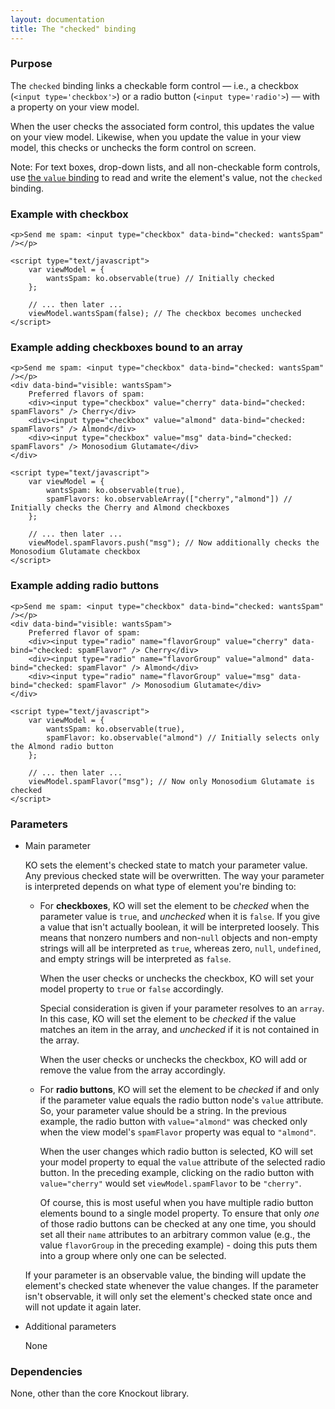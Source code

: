 ```yaml
---
layout: documentation
title: The "checked" binding
---
```


### Purpose
The `checked` binding links a checkable form control &mdash; i.e., a checkbox (`<input type='checkbox'>`) or a radio button (`<input type='radio'>`) &mdash; with a property on your view model.

When the user checks the associated form control, this updates the value on your view model. Likewise, when you update the value in your view model, this checks or unchecks the form control on screen.

Note: For text boxes, drop-down lists, and all non-checkable form controls, use [the `value` binding](value-binding.html) to read and write the element's value, not the `checked` binding.

### Example with checkbox
    <p>Send me spam: <input type="checkbox" data-bind="checked: wantsSpam" /></p>
    
    <script type="text/javascript">
	    var viewModel = {
			wantsSpam: ko.observable(true) // Initially checked
	    };
	    
	    // ... then later ...
	    viewModel.wantsSpam(false); // The checkbox becomes unchecked
    </script>

### Example adding checkboxes bound to an array
    <p>Send me spam: <input type="checkbox" data-bind="checked: wantsSpam" /></p>
    <div data-bind="visible: wantsSpam">
    	Preferred flavors of spam:
    	<div><input type="checkbox" value="cherry" data-bind="checked: spamFlavors" /> Cherry</div>
    	<div><input type="checkbox" value="almond" data-bind="checked: spamFlavors" /> Almond</div>
    	<div><input type="checkbox" value="msg" data-bind="checked: spamFlavors" /> Monosodium Glutamate</div>
    </div>
    
    <script type="text/javascript">
	    var viewModel = {
			wantsSpam: ko.observable(true),
			spamFlavors: ko.observableArray(["cherry","almond"]) // Initially checks the Cherry and Almond checkboxes
	    };
	    
	    // ... then later ...
	    viewModel.spamFlavors.push("msg"); // Now additionally checks the Monosodium Glutamate checkbox
    </script>
    
### Example adding radio buttons
    <p>Send me spam: <input type="checkbox" data-bind="checked: wantsSpam" /></p>
    <div data-bind="visible: wantsSpam">
    	Preferred flavor of spam:
    	<div><input type="radio" name="flavorGroup" value="cherry" data-bind="checked: spamFlavor" /> Cherry</div>
    	<div><input type="radio" name="flavorGroup" value="almond" data-bind="checked: spamFlavor" /> Almond</div>
    	<div><input type="radio" name="flavorGroup" value="msg" data-bind="checked: spamFlavor" /> Monosodium Glutamate</div>
    </div>
    
    <script type="text/javascript">
	    var viewModel = {
			wantsSpam: ko.observable(true),
			spamFlavor: ko.observable("almond") // Initially selects only the Almond radio button
	    };
	    
	    // ... then later ...
	    viewModel.spamFlavor("msg"); // Now only Monosodium Glutamate is checked
    </script>

### Parameters

 * Main parameter
   
   KO sets the element's checked state to match your parameter value. Any previous checked state will be overwritten. The way your parameter is interpreted depends on what type of element you're binding to:
   
   * For **checkboxes**, KO will set the element to be *checked* when the parameter value is `true`, and *unchecked* when it is `false`. If you give a value that isn't actually boolean, it will be interpreted loosely. This means that nonzero numbers and non-`null` objects and non-empty strings will all be interpreted as `true`, whereas zero, `null`, `undefined`, and empty strings will be interpreted as `false`.
   
     When the user checks or unchecks the checkbox, KO will set your model property to `true` or `false` accordingly.
     
     Special consideration is given if your parameter resolves to an `array`. In this case, KO will set the element to be *checked* if the value matches an item in the array, and *unchecked* if it is not contained in the array. 
     
     When the user checks or unchecks the checkbox, KO will add or remove the value from the array accordingly.
   
   * For **radio buttons**, KO will set the element to be *checked* if and only if the parameter value equals the radio button node's `value` attribute. So, your parameter value should be a string. In the previous example, the radio button with `value="almond"` was checked only when the view model's `spamFlavor` property was equal to `"almond"`.
   
     When the user changes which radio button is selected, KO will set your model property to equal the `value` attribute of the selected radio button. In the preceding example, clicking on the radio button with `value="cherry"` would set `viewModel.spamFlavor` to be `"cherry"`.
     
     Of course, this is most useful when you have multiple radio button elements bound to a single model property. To ensure that only *one* of those radio buttons can be checked at any one time, you should set all their `name` attributes to an arbitrary common value (e.g., the value `flavorGroup` in the preceding example) - doing this puts them into a group where only one can be selected.
   
   If your parameter is an observable value, the binding will update the element's checked state whenever the value changes. If the parameter isn't observable, it will only set the element's checked state once and will not update it again later.   
      
 * Additional parameters 

   None
   	 
### Dependencies

None, other than the core Knockout library.